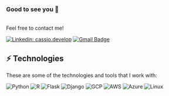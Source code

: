 ### Good to see you 👋

</br>
Feel free to contact me!

[![Linkedin: cassio.develop](https://img.shields.io/badge/LinkedIn-0077B5?style=for-the-badge&logo=linkedin&logoColor=white)](https://www.linkedin.com/in/cassioreisdevelop/)
[![Gmail Badge](https://img.shields.io/badge/Gmail-D14836?style=for-the-badge&logo=gmail&logoColor=white)](mailto:cassio.reis@engenharia.ufjf.br)

## ⚡ Technologies

These are some of the technologies and tools that I work with:

![Python](https://img.shields.io/badge/Python-3776AB?style=for-the-badge&logo=python&logoColor=white)
![R](https://img.shields.io/badge/R-276DC3?style=for-the-badge&logo=r&logoColor=white)
![Flask](https://img.shields.io/badge/Flask-000000?style=for-the-badge&logo=flask&logoColor=white)
![Django](https://img.shields.io/badge/Django-092E20?style=for-the-badge&logo=django&logoColor=white)
![GCP](https://img.shields.io/badge/Google_Cloud-4285F4?style=for-the-badge&logo=google-cloud&logoColor=white)
![AWS](https://img.shields.io/badge/Amazon_AWS-232F3E?style=for-the-badge&logo=amazon-aws&logoColor=white)
![Azure](https://img.shields.io/badge/Microsoft_Azure-0089D6?style=for-the-badge&logo=microsoft-azure&logoColor=white)
![Linux](https://img.shields.io/badge/Linux_Mint-87CF3E?style=for-the-badge&logo=linux-mint&logoColor=white)
